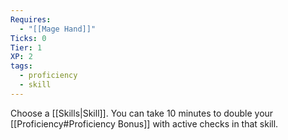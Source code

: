 ```yaml
---
Requires:
  - "[[Mage Hand]]"
Ticks: 0
Tier: 1
XP: 2
tags:
  - proficiency
  - skill
---
```

Choose a [[Skills|Skill]]. You can take 10 minutes to double your [[Proficiency#Proficiency Bonus]] with active checks in that skill.